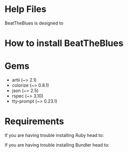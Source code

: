 # Help Files

BeatTheBlues is designed to


# How to install BeatTheBlues


# Gems

- artii (~> 2.1)
- colorize (~> 0.8.1)
- json (~> 2.5)
- rspec (~> 3.10)
- tty-prompt (~> 0.23.1)



# Requirements



If you are having trouble installing Ruby head to:

If you are having trouble installing Bundler head to: